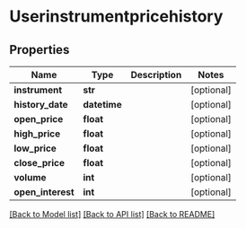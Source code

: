 # Userinstrumentpricehistory

## Properties
Name | Type | Description | Notes
------------ | ------------- | ------------- | -------------
**instrument** | **str** |  | [optional] 
**history_date** | **datetime** |  | [optional] 
**open_price** | **float** |  | [optional] 
**high_price** | **float** |  | [optional] 
**low_price** | **float** |  | [optional] 
**close_price** | **float** |  | [optional] 
**volume** | **int** |  | [optional] 
**open_interest** | **int** |  | [optional] 

[[Back to Model list]](../README.md#documentation-for-models) [[Back to API list]](../README.md#documentation-for-api-endpoints) [[Back to README]](../README.md)



